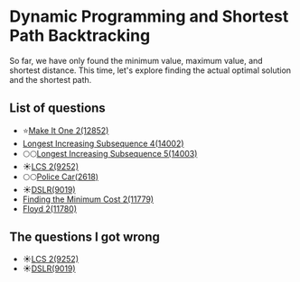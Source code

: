 Dynamic Programming and Shortest Path Backtracking
==========================
So far, we have only found the minimum value, maximum value, and shortest distance. 
This time, let's explore finding the actual optimal solution and the shortest path.

List of questions
--------------------

- ⭐[Make It One 2(12852)](https://github.com/yoru4890/coding_test/blob/main/baekjoon/dynamic_programming_and_shortest_path_backtracking/12852.md)
- [Longest Increasing Subsequence 4(14002)](https://github.com/yoru4890/coding_test/blob/main/baekjoon/dynamic_programming_and_shortest_path_backtracking/14002.md)
- 🌕🌕[Longest Increasing Subsequence 5(14003)](https://github.com/yoru4890/coding_test/tree/main/baekjoon/dynamic_programming_and_shortest_path_backtracking)
- ☀️[LCS 2(9252)](https://github.com/yoru4890/coding_test/blob/main/baekjoon/dynamic_programming_and_shortest_path_backtracking/9252.md)
- 🌕🌕[Police Car(2618)](https://github.com/yoru4890/coding_test/blob/main/baekjoon/dynamic_programming_and_shortest_path_backtracking/2618.md)
- ☀️[DSLR(9019)](https://github.com/yoru4890/coding_test/blob/main/baekjoon/dynamic_programming_and_shortest_path_backtracking/9019.md)
- [Finding the Minimum Cost 2(11779)](https://github.com/yoru4890/coding_test/blob/main/baekjoon/dynamic_programming_and_shortest_path_backtracking/11779.md)
- [Floyd 2(11780)](https://github.com/yoru4890/coding_test/blob/main/baekjoon/dynamic_programming_and_shortest_path_backtracking/11780.md)

The questions I got wrong
------------------------

- ☀️[LCS 2(9252)](https://github.com/yoru4890/coding_test/blob/main/baekjoon/dynamic_programming_and_shortest_path_backtracking/9252.md)
- ☀️[DSLR(9019)](https://github.com/yoru4890/coding_test/blob/main/baekjoon/dynamic_programming_and_shortest_path_backtracking/9019.md)
